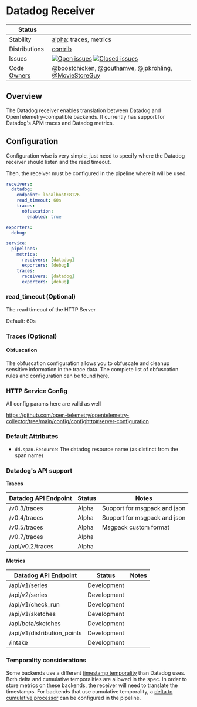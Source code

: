 # Datadog Receiver

<!-- status autogenerated section -->
| Status        |           |
| ------------- |-----------|
| Stability     | [alpha]: traces, metrics   |
| Distributions | [contrib] |
| Issues        | [![Open issues](https://img.shields.io/github/issues-search/open-telemetry/opentelemetry-collector-contrib?query=is%3Aissue%20is%3Aopen%20label%3Areceiver%2Fdatadog%20&label=open&color=orange&logo=opentelemetry)](https://github.com/open-telemetry/opentelemetry-collector-contrib/issues?q=is%3Aopen+is%3Aissue+label%3Areceiver%2Fdatadog) [![Closed issues](https://img.shields.io/github/issues-search/open-telemetry/opentelemetry-collector-contrib?query=is%3Aissue%20is%3Aclosed%20label%3Areceiver%2Fdatadog%20&label=closed&color=blue&logo=opentelemetry)](https://github.com/open-telemetry/opentelemetry-collector-contrib/issues?q=is%3Aclosed+is%3Aissue+label%3Areceiver%2Fdatadog) |
| [Code Owners](https://github.com/open-telemetry/opentelemetry-collector-contrib/blob/main/CONTRIBUTING.md#becoming-a-code-owner)    | [@boostchicken](https://www.github.com/boostchicken), [@gouthamve](https://www.github.com/gouthamve), [@jpkrohling](https://www.github.com/jpkrohling), [@MovieStoreGuy](https://www.github.com/MovieStoreGuy) |

[alpha]: https://github.com/open-telemetry/opentelemetry-collector#alpha
[contrib]: https://github.com/open-telemetry/opentelemetry-collector-releases/tree/main/distributions/otelcol-contrib
<!-- end autogenerated section -->

## Overview

The Datadog receiver enables translation between Datadog and OpenTelemetry-compatible backends.
It currently has support for Datadog's APM traces and Datadog metrics.

## Configuration

Configuration wise is very simple, just need to specify where the Datadog receiver should listen and the read timeout.

Then, the receiver must be configured in the pipeline where it will be used.


```yaml
receivers:
  datadog:
    endpoint: localhost:8126
    read_timeout: 60s
    traces:
      obfuscation:
        enabled: true

exporters:
  debug:

service:
  pipelines:
    metrics:
      receivers: [datadog]
      exporters: [debug]
    traces:
      receivers: [datadog]
      exporters: [debug]
```

### read_timeout (Optional)
The read timeout of the HTTP Server

Default: 60s

### Traces (Optional)
#### Obfuscation
The obfuscation configuration allows you to obfuscate and cleanup sensitive information in the trace data. The complete list of obfuscation rules and configuration can be found [here](config.go).

### HTTP Service Config

All config params here are valid as well

https://github.com/open-telemetry/opentelemetry-collector/tree/main/config/confighttp#server-configuration

### Default Attributes

- `dd.span.Resource`: The datadog resource name (as distinct from the span name)

### Datadog's API support

**Traces**

| Datadog API Endpoint | Status  | Notes                        |
|----------------------|---------|------------------------------|
| /v0.3/traces         | Alpha   | Support for msgpack and json |
| /v0.4/traces         | Alpha   | Support for msgpack and json |
| /v0.5/traces         | Alpha   | Msgpack custom format        |
| /v0.7/traces         | Alpha   |                              |
| /api/v0.2/traces     | Alpha   |                              |

**Metrics**

| Datadog API Endpoint        | Status      | Notes |
|-----------------------------|-------------|-------|
| /api/v1/series              | Development |       |
| /api/v2/series              | Development |       |
| /api/v1/check_run           | Development |       |
| /api/v1/sketches            | Development |       |
| /api/beta/sketches          | Development |       |
| /api/v1/distribution_points | Development |       |
| /intake                     | Development |       |

### Temporality considerations

Some backends use a different [timestamp temporality](https://opentelemetry.io/docs/specs/otel/metrics/data-model/#temporality) than Datadog uses. Both delta and cumulative temporalities are allowed in the spec.
In order to store metrics on these backends, the receiver will need to translate the timestamps.
For backends that use cumulative temporality, a [delta to cumulative processor](../../processor/deltatocumulativeprocessor/README.md) can be configured in the pipeline.
